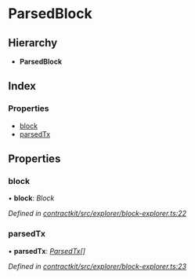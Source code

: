# ParsedBlock

## Hierarchy

* **ParsedBlock**

## Index

### Properties

* [block]()
* [parsedTx]()

## Properties

### block

• **block**: _Block_

_Defined in_ [_contractkit/src/explorer/block-explorer.ts:22_](https://github.com/celo-org/celo-monorepo/blob/master/packages/contractkit/src/explorer/block-explorer.ts#L22)

### parsedTx

• **parsedTx**: [_ParsedTx_]()_\[\]_

_Defined in_ [_contractkit/src/explorer/block-explorer.ts:23_](https://github.com/celo-org/celo-monorepo/blob/master/packages/contractkit/src/explorer/block-explorer.ts#L23)

